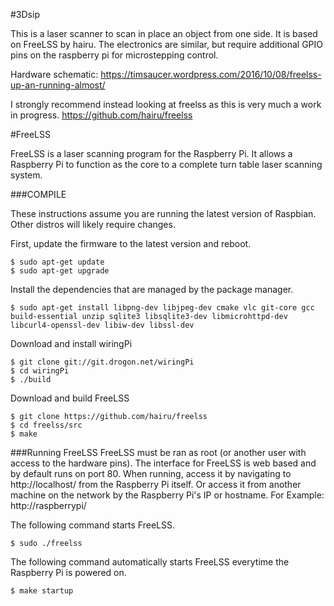 #3Dsip

This is a laser scanner to scan in place an object from one side. It is based on FreeLSS by hairu. The electronics are similar, but require additional GPIO pins on the raspberry pi for microstepping control.

Hardware schematic:
https://timsaucer.wordpress.com/2016/10/08/freelss-up-an-running-almost/

I strongly recommend instead looking at freelss as this is very much a work in progress.
https://github.com/hairu/freelss

#FreeLSS

FreeLSS is a laser scanning program for the Raspberry Pi. It allows a Raspberry Pi to function as the core to a complete turn table laser scanning system.



###COMPILE

These instructions assume you are running the latest version of Raspbian.  Other distros will likely require changes.

First, update the firmware to the latest version and reboot.
```
$ sudo apt-get update
$ sudo apt-get upgrade
```

Install the dependencies that are managed by the package manager.
```
$ sudo apt-get install libpng-dev libjpeg-dev cmake vlc git-core gcc build-essential unzip sqlite3 libsqlite3-dev libmicrohttpd-dev libcurl4-openssl-dev libiw-dev libssl-dev
```

Download and install wiringPi
```
$ git clone git://git.drogon.net/wiringPi
$ cd wiringPi
$ ./build
```

Download and build FreeLSS
```
$ git clone https://github.com/hairu/freelss
$ cd freelss/src
$ make
```
###Running FreeLSS
FreeLSS must be ran as root (or another user with access to the hardware pins).  The interface for FreeLSS is web based and by default runs on port 80.  When running, access it by navigating to http://localhost/ from the Raspberry Pi itself. Or access it from another machine on the network by the Raspberry Pi's IP or hostname.  For Example: http://raspberrypi/

The following command starts FreeLSS.
```
$ sudo ./freelss
```

The following command automatically starts FreeLSS everytime the Raspberry Pi is powered on.
```
$ make startup
```

